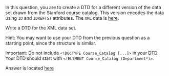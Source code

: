 In this question, you are to create a DTD for a different version of the data 
set drawn from the Stanford course catalog. This version encodes the data using 
`ID` and `IDREF(S)` attributes. The `XML` data is [here][1]. 

Write a DTD for the XML data set. 

Hint: You may want to use your DTD from the previous question as a starting 
point, since the structure is similar. 

Important: Do not include `<!DOCTYPE Course_Catalog [...]>` in your DTD. 
Your DTD should start with `<!ELEMENT Course_Catalog (Department*)>`. 

Answer is located [here][2]


[1]: courses-ID.xml
[2]: courses-ID-ans.xml